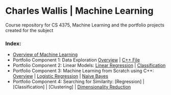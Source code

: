 # Charles Wallis | Machine Learning
Course repository for CS 4375, Machine Learning and the portfolio projects created for the subject

### Index:

* [Overview of Machine Learning](https://github.com/charlestw127/CS-4375-Machine-Learning/blob/main/Overview%20of%20ML.pdf)
* Portfolio Component 1: Data Exploration [Overview](https://github.com/charlestw127/Machine-Learning-Portfolio/blob/main/1.%20Data%20Exploration.pdf)  | [C++ File](https://github.com/charlestw127/Machine-Learning-Portfolio/blob/main/data_exploration.cpp)
* Portfolio Component 2: Linear Models: [Linear Regression](https://github.com/charlestw127/Machine-Learning-Portfolio/blob/main/Regression.pdf) | [Classification](https://github.com/charlestw127/Machine-Learning-Portfolio/blob/main/Classification.pdf)
* Portfolio Component 3: Machine Learning from Scratch using C++: [Overview](https://github.com/charlestw127/Machine-Learning-Portfolio/blob/main/3.%20ML%20from%20Scratch.pdf) | [Logistic Regression](https://github.com/charlestw127/Machine-Learning-Portfolio/blob/main/LogisticRegression.cpp) | [Naive Bayes](https://github.com/charlestw127/Machine-Learning-Portfolio/blob/main/NaiveBayes.cpp)
* Portfolio Component 4: Searching for Similarity: [Regression] | [Classification] | [Clustering] | [Dimensionality Reduction](https://github.com/charlestw127/Machine-Learning-Portfolio/blob/main/dimensionality-reduction.pdf)
